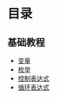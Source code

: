 # 目录

## 基础教程
* [变量](https://github.com/zhangchao1/learnNotes/blob/master/typescript/basic/variables.md)
* [枚举](https://github.com/zhangchao1/learnNotes/blob/master/typescript/basic/enum.md)
* [控制表达式](https://github.com/zhangchao1/learnNotes/blob/master/typescript/basic/control.md)
* [循环表达式](https://github.com/zhangchao1/learnNotes/blob/master/typescript/basic/loop.md)